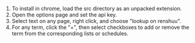 1. To install in chrome, load the src directory as an unpacked extension.
1. Open the options page and set the api key.
1. Select text on any page, right click, and choose "lookup on renshuu".
1. For any term, click the "+", then select checkboxes to add or remove the
   term from the corresponding lists or schedules.
